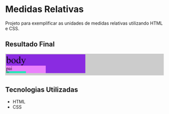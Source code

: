 # Medidas Relativas
Projeto para exemplificar as unidades de medidas relativas utilizando HTML e CSS.

## Resultado Final

[<img src="./resultado.jpg" alt="medidas relativas usando HTML e CSS">](https://priscila199.github.io/medidas-relativas/)

## Tecnologias Utilizadas
- HTML
- CSS